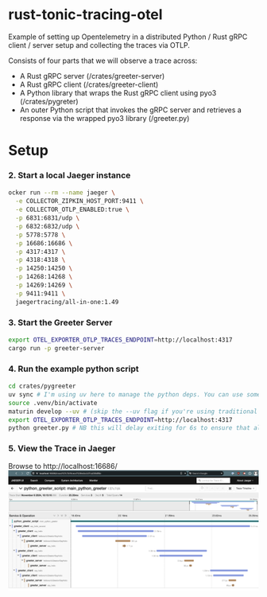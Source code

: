 # rust-tonic-tracing-otel

Example of setting up Opentelemetry in a distributed Python / Rust gRPC client / server setup and collecting the traces via OTLP.

Consists of four parts that we will observe a trace across:
* A Rust gRPC server (/crates/greeter-server)
* A Rust gRPC client (/crates/greeter-client)
* A Python library that wraps the Rust gRPC client using pyo3 (/crates/pygreter)
* An outer Python script that invokes the gRPC server and retrieves a response via the wrapped pyo3 library (/greeter.py)


# Setup

### 2. Start a local Jaeger instance
```bash
ocker run --rm --name jaeger \
  -e COLLECTOR_ZIPKIN_HOST_PORT:9411 \
  -e COLLECTOR_OTLP_ENABLED:true \
  -p 6831:6831/udp \
  -p 6832:6832/udp \
  -p 5778:5778 \
  -p 16686:16686 \
  -p 4317:4317 \
  -p 4318:4318 \
  -p 14250:14250 \
  -p 14268:14268 \
  -p 14269:14269 \
  -p 9411:9411 \
  jaegertracing/all-in-one:1.49
```

### 3. Start the Greeter Server
```bash
export OTEL_EXPORTER_OTLP_TRACES_ENDPOINT=http://localhost:4317 
cargo run -p greeter-server                                                                            
```

### 4. Run the example python script
```bash
cd crates/pygreeter
uv sync # I'm using uv here to manage the python deps. You can use something else if you're not as cool. This will create the venv and install the deps
source .venv/bin/activate
maturin develop --uv # (skip the --uv flag if you're using traditional tooling) See https://www.maturin.rs
export OTEL_EXPORTER_OTLP_TRACES_ENDPOINT=http://localhost:4317
python greeter.py # NB this will delay exiting for 6s to ensure that all OTLP traces get flushed to JAeger
```

### 5. View the Trace in Jaeger
Browse to http://localhost:16686/
![jaeger-screenshot.png](jaeger-screenshot.png)